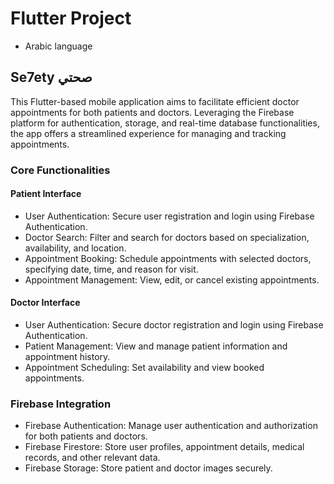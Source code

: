 # Flutter Project
- Arabic language
## Se7ety صحتي  
This Flutter-based mobile application aims to facilitate efficient doctor appointments for both patients and doctors. Leveraging the Firebase platform for authentication, storage, and real-time database functionalities, the app offers a streamlined experience for  managing and tracking appointments.

### Core Functionalities
 #### Patient Interface
- User Authentication: Secure user registration and login using Firebase Authentication.
- Doctor Search: Filter and search for doctors based on specialization, availability, and location.
- Appointment Booking: Schedule appointments with selected doctors, specifying date, time, and reason for visit.
- Appointment Management: View, edit, or cancel existing appointments.
 #### Doctor Interface
- User Authentication: Secure doctor registration and login using Firebase Authentication.
- Patient Management: View and manage patient information and appointment history.
- Appointment Scheduling: Set availability and view booked appointments.

 ### Firebase Integration
- Firebase Authentication: Manage user authentication and authorization for both patients and doctors.
- Firebase Firestore: Store user profiles, appointment details, medical records, and other relevant data.
- Firebase Storage: Store patient and doctor images securely.
  
